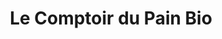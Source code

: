 ---
title: "Le Comptoir du Pain Bio"
url: /aix-en-provence/le-comptoir-du-pain-bio/
shop: Bäckerei
---